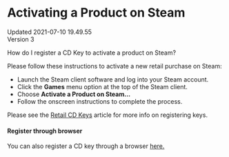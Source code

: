 # Activating a Product on Steam
Updated 2021-07-10 19.49.55  
Version 3  

How do I register a CD Key to activate a product on Steam?  
  
Please follow these instructions to activate a new retail purchase on Steam:  
* Launch the Steam client software and log into your Steam account.
* Click the **Games** menu option at the top of the Steam client.
* Choose **Activate a Product on Steam...**
* Follow the onscreen instructions to complete the process.
  
Please see the [Retail CD Keys](https://help.steampowered.com/en/faqs/view/0E71-0971-324A-1161) article for more info on registering keys.  
  
#### Register through browser
  
You can also register a CD key through a browser [here.](https://store.steampowered.com/account/registerkey)